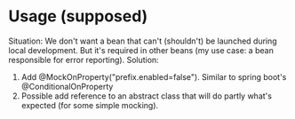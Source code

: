 # Usage (supposed)

Situation: We don't want a bean that can't (shouldn't) be launched during local development. But it's required in other beans (my use case: a bean responsible for error reporting).
Solution:
1. Add @MockOnProperty("prefix.enabled=false"). Similar to spring boot's @ConditionalOnProperty
2. Possible add reference to an abstract class that will do partly what's expected (for some simple mocking).

